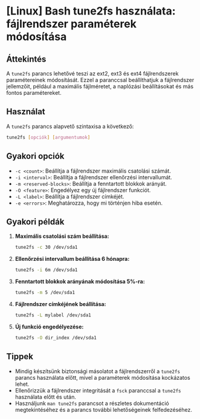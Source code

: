 # [Linux] Bash tune2fs használata: fájlrendszer paraméterek módosítása

## Áttekintés
A `tune2fs` parancs lehetővé teszi az ext2, ext3 és ext4 fájlrendszerek paramétereinek módosítását. Ezzel a paranccsal beállíthatjuk a fájlrendszer jellemzőit, például a maximális fájlméretet, a naplózási beállításokat és más fontos paramétereket.

## Használat
A `tune2fs` parancs alapvető szintaxisa a következő:

```bash
tune2fs [opciók] [argumentumok]
```

## Gyakori opciók
- `-c <count>`: Beállítja a fájlrendszer maximális csatolási számát.
- `-i <interval>`: Beállítja a fájlrendszer ellenőrzési intervallumát.
- `-m <reserved-blocks>`: Beállítja a fenntartott blokkok arányát.
- `-O <feature>`: Engedélyez egy új fájlrendszer funkciót.
- `-L <label>`: Beállítja a fájlrendszer címkéjét.
- `-e <errors>`: Meghatározza, hogy mi történjen hiba esetén.

## Gyakori példák
1. **Maximális csatolási szám beállítása:**
   ```bash
   tune2fs -c 30 /dev/sda1
   ```

2. **Ellenőrzési intervallum beállítása 6 hónapra:**
   ```bash
   tune2fs -i 6m /dev/sda1
   ```

3. **Fenntartott blokkok arányának módosítása 5%-ra:**
   ```bash
   tune2fs -m 5 /dev/sda1
   ```

4. **Fájlrendszer címkéjének beállítása:**
   ```bash
   tune2fs -L mylabel /dev/sda1
   ```

5. **Új funkció engedélyezése:**
   ```bash
   tune2fs -O dir_index /dev/sda1
   ```

## Tippek
- Mindig készítsünk biztonsági másolatot a fájlrendszerről a `tune2fs` parancs használata előtt, mivel a paraméterek módosítása kockázatos lehet.
- Ellenőrizzük a fájlrendszer integritását a `fsck` paranccsal a `tune2fs` használata előtt és után.
- Használjunk `man tune2fs` parancsot a részletes dokumentáció megtekintéséhez és a parancs további lehetőségeinek felfedezéséhez.